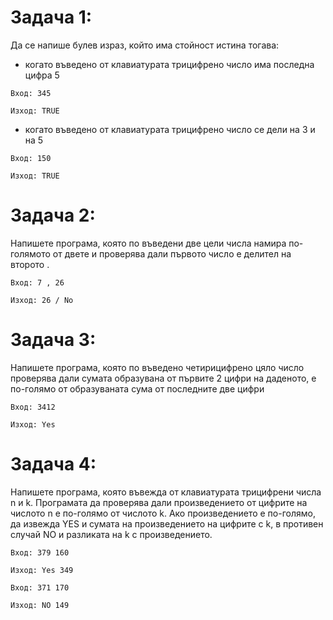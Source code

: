 Задача 1:
=
Да се напише булев израз, който има стойност истина тогава:
- когато въведено от клавиатурата трицифрено число има последна цифра 5

```
Вход: 345

Изход: TRUE
```
- когато въведено от клавиатурата трицифрено число се дели на 3 и на 5

```
Вход: 150

Изход: TRUE
```

Задача 2:
=
Напишете програма, която по въведени две цели числа намира по-голямото от двете и
проверява дали първото число е делител на второто .

```
Вход: 7 , 26 

Изход: 26 / No
```

Задача 3:
=
Напишете програма, която по въведено четирицифрено цяло число проверява дали сумата образувана от първите 2 цифри на даденото, е по-голямо от
образуваната сума от последните две цифри

```
Вход: 3412

Изход: Yes
```

Задача 4:
=
Напишете програма, която въвежда от клавиатурата трицифрени числа n и k. Програмата да проверява дали произведението от цифрите на числото n е по-голямо от числото k. Ако произведението е по-голямо, да извежда YES и сумата на произведението на цифрите с k, в противен случай NO и разликата на k с произведението.

```
Вход: 379 160

Изход: Yes 349

Вход: 371 170

Изход: NO 149
```
